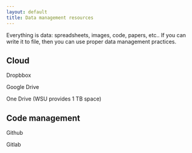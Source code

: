 ```yaml
---
layout: default
title: Data management resources
---
```


Everything is data: spreadsheets, images, code, papers, etc.. If you can write it to file, then you can use proper data management practices.

## Cloud

Dropbbox

Google Drive

One Drive (WSU provides 1 TB space)


## Code management

Github

Gitlab
